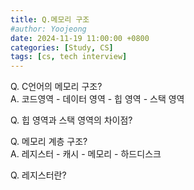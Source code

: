 ```yaml
---
title: Q.메모리 구조
#author: Yoojeong
date: 2024-11-19 11:00:00 +0800
categories: [Study, CS]
tags: [cs, tech interview]
---
```



Q. C언어의 메모리 구조?  
A. 코드영역 - 데이터 영역 - 힙 영역 - 스택 영역 

Q. 힙 영역과 스택 영역의 차이점?  


Q. 메모리 계층 구조?  
A. 레지스터 - 캐시 - 메모리 - 하드디스크  


 Q. 레지스터란?  
